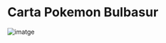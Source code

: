 # Carta Pokemon Bulbasur
![imatge](https://github.com/user-attachments/assets/614d1a3e-1e1d-4a14-bb28-efe776d091f5)
